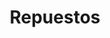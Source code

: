 ---
title: "Repuestos"
url: /ciudad-autonoma-de-buenos-aires/repuestos-gualeguaychu/
shop: Autoteile
---